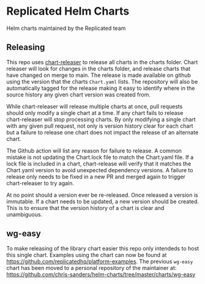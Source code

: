 # Replicated Helm Charts

Helm charts maintained by the Replicated team

## Releasing

This repo uses [chart-releaser](https://github.com/helm/chart-releaser) to release all charts in the charts folder. Chart releaser will look for changes in the charts folder, and release charts that have changed on merge to main. The release is made available on github using the version that the charts `Chart.yaml` lists. The repository will also be automatically tagged for the release making it easy to identify where in the source history any given chart version was created from.

While chart-releaser will release multiple charts at once, pull requests should only modify a single chart at a time. If any chart fails to release chart-releaser will stop processing charts. By only modifying a single chart with any given pull request, not only is version history clear for each chart but a failure to release one chart does not impact the release of an alternate chart.

The Github action will list any reason for failure to release. A common mistake is not updating the Chart.lock file to match the Chart.yaml file. If a lock file is included in a chart, chart-release will verify that it matches the Chart.yaml version to avoid unexpected dependency versions. A failure to release only needs to be fixed in a new PR and merged again to trigger chart-releaser to try again.

At no point should a version ever be re-released. Once released a version is immutable. If a chart needs to be updated, a new version should be created. This is to ensure that the version history of a chart is clear and unambiguous.

## wg-easy

To make releasing of the library chart easier this repo only intendeds to host this single chart. Examples using the chart can now be found at <https://github.com/replicatedhq/platform-examples>. The previous `wg-easy` chart has been moved to a personal repository of the maintainer at: <https://github.com/chris-sanders/helm-charts/tree/master/charts/wg-easy>
